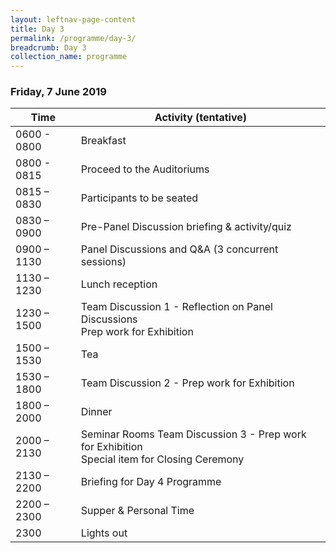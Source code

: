 ```yaml
---
layout: leftnav-page-content
title: Day 3
permalink: /programme/day-3/
breadcrumb: Day 3
collection_name: programme
---
```


### **Friday, 7 June 2019**

Time|Activity (tentative)
----|--------------------
0600 - 0800	| Breakfast
0800 - 0815 | Proceed to the Auditoriums 
0815 – 0830	| Participants to be seated 
0830 – 0900	|	Pre-Panel Discussion briefing & activity/quiz 
0900 – 1130	|	Panel Discussions and Q&A (3 concurrent sessions)
1130 – 1230	|	Lunch reception 
1230 – 1500	|	Team Discussion 1 - Reflection on Panel Discussions<br>Prep work for Exhibition 
1500 – 1530 |	Tea
1530 – 1800	| Team Discussion 2 - Prep work for Exhibition
1800 – 2000	|	Dinner
2000 – 2130	| Seminar Rooms	Team Discussion 3 - Prep work for Exhibition<br>Special item for Closing Ceremony  
2130 – 2200 |	Briefing for Day 4 Programme
2200 – 2300	|	Supper & Personal Time 
2300 | Lights out
